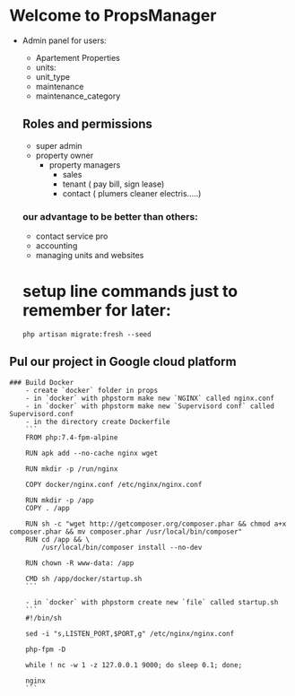 # Welcome to PropsManager

-   Admin panel for users:

    -   Apartement Properties
    -   units:
    -   unit_type
    -   maintenance
    -   maintenance_category

    ## Roles and permissions

    -   super admin
    -   property owner
        -   property managers
            -   sales
            -   tenant ( pay bill, sign lease)
            -   contact ( plumers cleaner electris.....)

    ### our advantage to be better than others:

    -   contact service pro
    -   accounting
    -   managing units and websites

    # setup line commands just to remember for later:

    `php artisan migrate:fresh --seed `


## Pul our project in Google cloud platform

    ### Build Docker
        - create `docker` folder in props
        - in `docker` with phpstorm make new `NGINX` called nginx.conf
        - in `docker` with phpstorm make new `Supervisord conf` called Supervisord.conf
        - in the directory create Dockerfile
        ```
        FROM php:7.4-fpm-alpine

        RUN apk add --no-cache nginx wget

        RUN mkdir -p /run/nginx

        COPY docker/nginx.conf /etc/nginx/nginx.conf

        RUN mkdir -p /app
        COPY . /app

        RUN sh -c "wget http://getcomposer.org/composer.phar && chmod a+x composer.phar && mv composer.phar /usr/local/bin/composer"
        RUN cd /app && \
            /usr/local/bin/composer install --no-dev

        RUN chown -R www-data: /app

        CMD sh /app/docker/startup.sh
        ```

        - in `docker` with phpstorm create new `file` called startup.sh
        ```
        #!/bin/sh

        sed -i "s,LISTEN_PORT,$PORT,g" /etc/nginx/nginx.conf

        php-fpm -D

        while ! nc -w 1 -z 127.0.0.1 9000; do sleep 0.1; done;

        nginx
        ```
        